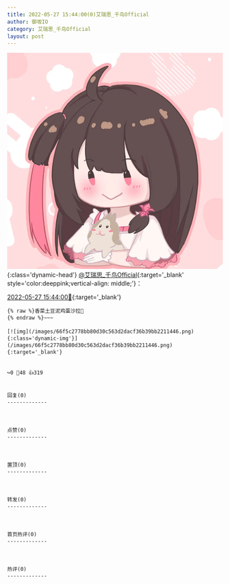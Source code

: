 ```yaml
---
title: 2022-05-27 15:44:00(0)艾瑞思_千鸟Official
author: 御坂IO
category: 艾瑞思_千鸟Official
layout: post
---
```


![img](/images/7e08840c56f251de28bdf766b647bd5fe9a5d50a.jpg){:class='dynamic-head'}
[@艾瑞思_千鸟Official](https://space.bilibili.com/1090010845/dynamic){:target='_blank' style='color:deeppink;vertical-align: middle;'}：

[2022-05-27 15:44:00🔗](https://t.bilibili.com/664856814301478945){:target='_blank'}

~~~
{% raw %}香菜土豆泥鸡蛋沙拉🌿
{% endraw %}~~~

[![img](/images/66f5c2778bb80d30c563d2dacf36b39bb2211446.png){:class='dynamic-img'}](/images/66f5c2778bb80d30c563d2dacf36b39bb2211446.png){:target='_blank'}


↪️0 💬48 👍319


回复(0)
-------------



点赞(0)
-------------



置顶(0)
-------------



转发(0)
-------------



首页热评(0)
-------------



热评(0)
-------------



